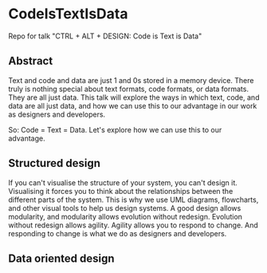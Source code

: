 # CodeIsTextIsData
Repo for talk "CTRL + ALT + DESIGN: Code is Text is Data"

## Abstract
Text and code and data are just 1 and 0s stored in a memory device. There truly is nothing special about text formats, code formats, or data formats. They are all just data. This talk will explore the ways in which text, code, and data are all just data, and how we can use this to our advantage in our work as designers and developers.

So: Code = Text = Data. Let's explore how we can use this to our advantage.

## Structured design
If you can't visualise the structure of your system, you can't design it. Visualising it forces you to think about the relationships between the different parts of the system. This is why we use UML diagrams, flowcharts, and other visual tools to help us design systems. A good design allows modularity, and modularity allows evolution without redesign. Evolution without redesign allows agility. Agility allows you to respond to change. And responding to change is what we do as designers and developers.

## Data oriented design
